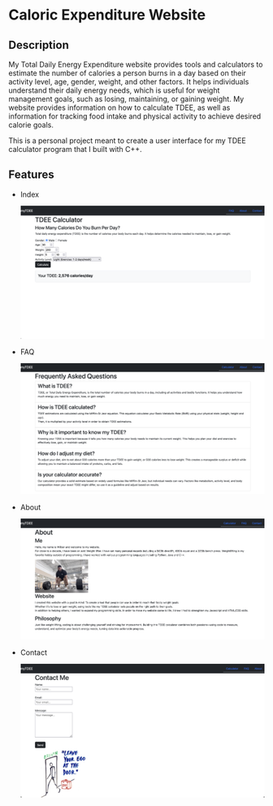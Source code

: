# Caloric Expenditure Website

## Description

My Total Daily Energy Expenditure website provides tools and calculators to estimate the number of calories a person burns in a day based on their activity level, age, gender, weight, and other factors. It helps individuals understand their daily energy needs, which is useful for weight management goals, such as losing, maintaining, or gaining weight. My website provides information on how to calculate TDEE, as well as information for tracking food intake and physical activity to achieve desired calorie goals.

This is a personal project meant to create a user interface for my TDEE calculator program that I built with C++.

## Features

- Index
  
  <img src="./main.png" width="500" alt/>

- FAQ

  <img src="./faq.png" width="500" alt/>

- About

  <img src="./about.png" width="500" alt/>

- Contact

  <img src="./contact.png" width="500" alt/>

